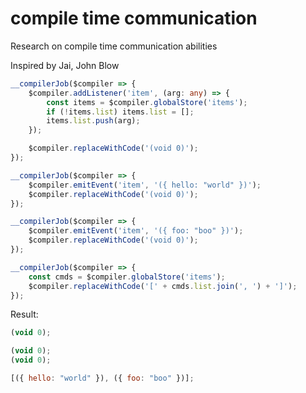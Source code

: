 # compile time communication

Research on compile time communication abilities

Inspired by Jai, John Blow

```ts
__compilerJob($compiler => {
    $compiler.addListener('item', (arg: any) => {
        const items = $compiler.globalStore('items');
        if (!items.list) items.list = [];
        items.list.push(arg);
    });

    $compiler.replaceWithCode('(void 0)');
});

__compilerJob($compiler => {
    $compiler.emitEvent('item', '({ hello: "world" })');
    $compiler.replaceWithCode('(void 0)');
});

__compilerJob($compiler => {
    $compiler.emitEvent('item', '({ foo: "boo" })');
    $compiler.replaceWithCode('(void 0)');
});

__compilerJob($compiler => {
    const cmds = $compiler.globalStore('items');
    $compiler.replaceWithCode('[' + cmds.list.join(', ') + ']');
});
```

Result:

```js
(void 0);

(void 0);
(void 0);

[({ hello: "world" }), ({ foo: "boo" })];
```